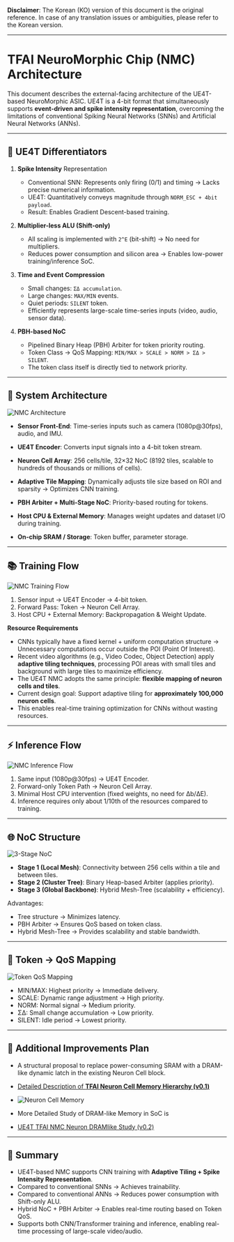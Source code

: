 **Disclaimer**: The Korean (KO) version of this document is the original reference. In case of any translation issues or ambiguities, please refer to the Korean version.

---


# TFAI NeuroMorphic Chip (NMC) Architecture

This document describes the external-facing architecture of the UE4T-based NeuroMorphic ASIC. UE4T is a 4-bit format that simultaneously supports **event-driven and spike intensity representation**, overcoming the limitations of conventional Spiking Neural Networks (SNNs) and Artificial Neural Networks (ANNs).

---

## 🔑 UE4T Differentiators
1. **Spike Intensity** Representation
   - Conventional SNN: Represents only firing (0/1) and timing → Lacks precise numerical information.
   - UE4T: Quantitatively conveys magnitude through `NORM_ESC + 4bit payload`.
   - Result: Enables Gradient Descent-based training.

2. **Multiplier-less ALU (Shift-only)**
   - All scaling is implemented with `2^E` (bit-shift) → No need for multipliers.
   - Reduces power consumption and silicon area → Enables low-power training/inference SoC.

3. **Time and Event Compression**
   - Small changes: `ΣΔ accumulation`.
   - Large changes: `MAX/MIN` events.
   - Quiet periods: `SILENT` token.
   - Efficiently represents large-scale time-series inputs (video, audio, sensor data).

4. **PBH-based NoC**
   - Pipelined Binary Heap (PBH) Arbiter for token priority routing.
   - Token Class → QoS Mapping: `MIN/MAX > SCALE > NORM > ΣΔ > SILENT`.
   - The token class itself is directly tied to network priority.

---

## 🧩 System Architecture


![NMC Architecture](diagrams/nmc_architecture.svg)

 - **Sensor Front-End**: Time-series inputs such as camera (1080p@30fps), audio, and IMU.
 - **UE4T Encoder**: Converts input signals into a 4-bit token stream.
 - **Neuron Cell Array**: 256 cells/tile, 32×32 NoC (8192 tiles, scalable to hundreds of thousands or millions of cells).

 - **Adaptive Tile Mapping**: Dynamically adjusts tile size based on ROI and sparsity → Optimizes CNN training.
 - **PBH Arbiter + Multi-Stage NoC**: Priority-based routing for tokens.
 - **Host CPU & External Memory**: Manages weight updates and dataset I/O during training.
 - **On-chip SRAM / Storage**: Token buffer, parameter storage.

---

## 📚 Training Flow

![NMC Training Flow](diagrams/nmc_training_flow.svg)

1. Sensor input → UE4T Encoder → 4-bit token.
2. Forward Pass: Token → Neuron Cell Array.
3. Host CPU + External Memory: Backpropagation & Weight Update.

**Resource Requirements**
- CNNs typically have a fixed kernel + uniform computation structure → Unnecessary computations occur outside the POI (Point Of Interest).
- Recent video algorithms (e.g., Video Codec, Object Detection) apply **adaptive tiling techniques**, processing POI areas with small tiles and background with large tiles to maximize efficiency.
- The UE4T NMC adopts the same principle: **flexible mapping of neuron cells and tiles**.
- Current design goal: Support adaptive tiling for **approximately 100,000 neuron cells**.
- This enables real-time training optimization for CNNs without wasting resources.

---

## ⚡ Inference Flow

![NMC Inference Flow](diagrams/nmc_inference_flow.svg)

1. Same input (1080p@30fps) → UE4T Encoder.
2. Forward-only Token Path → Neuron Cell Array.
3. Minimal Host CPU intervention (fixed weights, no need for Δb/ΔE).
4. Inference requires only about 1/10th of the resources compared to training.

---

## 🌐 NoC Structure

![3-Stage NoC](diagrams/nmc_noc_3stage.svg)

- **Stage 1 (Local Mesh)**: Connectivity between 256 cells within a tile and between tiles.
- **Stage 2 (Cluster Tree)**: Binary Heap-based Arbiter (applies priority).
- **Stage 3 (Global Backbone)**: Hybrid Mesh-Tree (scalability + efficiency).

Advantages:
 - Tree structure → Minimizes latency.
 - PBH Arbiter → Ensures QoS based on token class.
 - Hybrid Mesh-Tree → Provides scalability and stable bandwidth.

--- 

## 🎯 Token → QoS Mapping

![Token QoS Mapping](diagrams/nmc_token_qos.svg)

 - MIN/MAX: Highest priority → Immediate delivery.
 - SCALE: Dynamic range adjustment → High priority.
 - NORM: Normal signal → Medium priority.
 - ΣΔ: Small change accumulation → Low priority.
 - SILENT: Idle period → Lowest priority.

---

## 🔑 Additional Improvements Plan

 - A structural proposal to replace power-consuming SRAM with a DRAM-like dynamic latch in the existing Neuron Cell block.
 
 - [Detailed Description of **TFAI Neuron Cell Memory Hierarchy (v0.1)**](Neuron_Cell_Memory_en.md)
 - ![Neuron Cell Memory](diagrams/neuron_cell_memory.svg)

 - More Detailed Study of DRAM-like Memory in SoC is 
 - [UE4T TFAI NMC Neuron DRAMlike Study (v0.2)](UE4T_Neuron_DRAMlike_Study_v0.2_en.md)

---

## 📌 Summary

- UE4T-based NMC supports CNN training with **Adaptive Tiling + Spike Intensity Representation**.
- Compared to conventional SNNs → Achieves trainability.
- Compared to conventional ANNs → Reduces power consumption with Shift-only ALU.
- Hybrid NoC + PBH Arbiter → Enables real-time routing based on Token QoS.
- Supports both CNN/Transformer training and inference, enabling real-time processing of large-scale video/audio.

